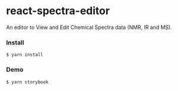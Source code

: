 # react-spectra-editor

An editor to View and Edit Chemical Spectra data (NMR, IR and MS).

### Install

```
$ yarn install
```

### Demo

```
$ yarn storybook
```
